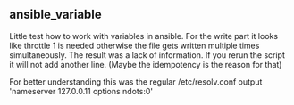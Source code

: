 ﻿## ansible_variable
 
Little test how to work with variables in ansible. For the write part it looks like throttle 1 is needed otherwise the file gets written multiple times simultaneously. The result was a lack of information. If you rerun the script it will not add another line. (Maybe the idempotency is the reason for that)

For better understanding this was the regular /etc/resolv.conf output
'nameserver 127.0.0.11
options ndots:0'
